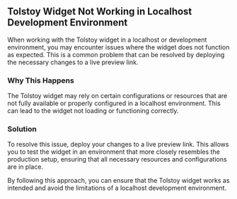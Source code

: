 ## Tolstoy Widget Not Working in Localhost Development Environment

When working with the Tolstoy widget in a localhost or development environment, you may encounter issues where the widget does not function as expected. This is a common problem that can be resolved by deploying the necessary changes to a live preview link.

### Why This Happens
The Tolstoy widget may rely on certain configurations or resources that are not fully available or properly configured in a localhost environment. This can lead to the widget not loading or functioning correctly.

### Solution
To resolve this issue, deploy your changes to a live preview link. This allows you to test the widget in an environment that more closely resembles the production setup, ensuring that all necessary resources and configurations are in place.

By following this approach, you can ensure that the Tolstoy widget works as intended and avoid the limitations of a localhost development environment.
